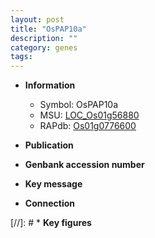 ```yaml
---
layout: post
title: "OsPAP10a"
description: ""
category: genes
tags: 
---
```


* **Information**  
    + Symbol: OsPAP10a  
    + MSU: [LOC_Os01g56880](http://rice.uga.edu/cgi-bin/ORF_infopage.cgi?orf=LOC_Os01g56880)  
    + RAPdb: [Os01g0776600](http://rapdb.dna.affrc.go.jp/viewer/gbrowse_details/irgsp1?name=Os01g0776600)  

* **Publication**  

* **Genbank accession number**  

* **Key message**  

* **Connection**  

[//]: # * **Key figures**  



